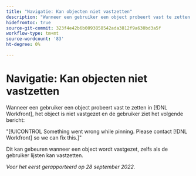 ```yaml
---
title: "Navigatie: Kan objecten niet vastzetten"
description: "Wanneer een gebruiker een object probeert vast te zetten in Workfront, wordt het object niet vastgezet en ziet de gebruiker het volgende bericht: Er ging iets mis tijdens het vastzetten. Neem contact op met Workfront om dit probleem op te lossen."
hidefromtoc: true
source-git-commit: 323f4e42b6b0093858542ada3812f9a630bd3a5f
workflow-type: tm+mt
source-wordcount: '83'
ht-degree: 0%

---
```



# Navigatie: Kan objecten niet vastzetten

Wanneer een gebruiker een object probeert vast te zetten in [!DNL Workfront], het object is niet vastgezet en de gebruiker ziet het volgende bericht:

&quot;[!UICONTROL Something went wrong while pinning. Please contact [!DNL Workfront] so we can fix this.]&quot;

Dit kan gebeuren wanneer een object wordt vastgezet, zelfs als de gebruiker lijsten kan vastzetten.

_Voor het eerst gerapporteerd op 28 september 2022._

